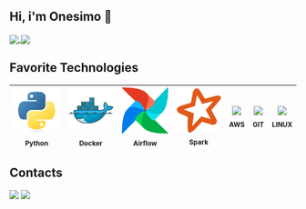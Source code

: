 ## Hi, i'm Onesimo 👋

<a href="https://github.com/anuraghazra/github-readme-stats">
  <img height=160 align="center" src="https://github-readme-stats.vercel.app/api?username=briito&theme=transparent&show_icons=true&card_width=180" />
</a>

<a href="https://github.com/anuraghazra/convoychat">
   <img height=160 align="center" src="https://github-readme-stats.vercel.app/api/top-langs/?username=briito&layout=compact&theme=transparent&card_width=300" />
</a>

## Favorite Technologies

|<img src="https://raw.githubusercontent.com/devicons/devicon/master/icons/python/python-original.svg" width=100><br><sub>Python</sub>|<img src="https://raw.githubusercontent.com/devicons/devicon/master/icons/docker/docker-original.svg" width=100><br><sub>Docker</sub>|<img src="https://raw.githubusercontent.com/devicons/devicon/master/icons/apacheairflow/apacheairflow-original.svg" width=100><br><sub>Airflow</sub>|<img src="https://raw.githubusercontent.com/devicons/devicon/master/icons/apachespark/apachespark-original.svg" width=100><br><sub>Spark</sub>|<img src="https://skillicons.dev/icons?i=aws" width=100><br><sub>AWS</sub>|<img src="https://skillicons.dev/icons?i=git" width=100><br><sub>GIT</sub>|<img src="https://skillicons.dev/icons?i=linux" width=100><br><sub>LINUX</sub>
| :---: | :---: | :---: |  :---: |  :---: |  :---: | :---: |

## Contacts

<div>
 <a href = "https://mail.google.com/mail/u/0/#inbox"><img src="https://img.shields.io/badge/-Gmail-%23333?style=for-the-badge&logo=gmail&logoColor='white'&target='_blank'"></a>
  <a href="https://www.linkedin.com/in/onsbrito" target="_blank"><img src="https://img.shields.io/badge/-LinkedIn-%230077B5?style=for-the-badge&logo=linkedin&logoColor="white" target="_blank"></a> 

</div>


